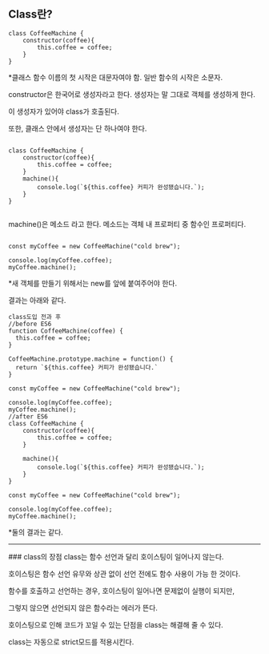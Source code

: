 ## Class란?
```
class CoffeeMachine {
    constructor(coffee){
        this.coffee = coffee;
    }
}
```

*클래스 함수 이름의 첫 시작은 대문자여야 함. 일반 함수의 시작은 소문자.

 

constructor은 한국어로 생성자라고 한다. 생성자는 말 그대로 객체를 생성하게 한다.

이 생성자가 있어야 class가 호출된다.

또한, 클래스 안에서 생성자는 단 하나여야 한다. 

```

class CoffeeMachine {
    constructor(coffee){
        this.coffee = coffee;
    }
    machine(){
        console.log(`${this.coffee} 커피가 완성됐습니다.`);
    }
}
 
```

 machine()은 메소드 라고 한다. 메소드는 객체 내 프로퍼티 중 함수인 프로퍼티다.
```

const myCoffee = new CoffeeMachine("cold brew");

console.log(myCoffee.coffee);
myCoffee.machine();
```
*새 객체를 만들기 위해서는 new를 앞에 붙여주어야 한다.

결과는 아래와 같다.

```
class도입 전과 후
//before ES6
function CoffeeMachine(coffee) {
  this.coffee = coffee;
}

CoffeeMachine.prototype.machine = function() {
  return `${this.coffee} 커피가 완성됐습니다.`
}

const myCoffee = new CoffeeMachine("cold brew");

console.log(myCoffee.coffee);
myCoffee.machine();
//after ES6
class CoffeeMachine {
    constructor(coffee){
        this.coffee = coffee;
    }
    
    machine(){
        console.log(`${this.coffee} 커피가 완성됐습니다.`);
    }
}

const myCoffee = new CoffeeMachine("cold brew");

console.log(myCoffee.coffee);
myCoffee.machine();
```
*둘의 결과는 같다.

<hr>
### class의 장점
class는 함수 선언과 달리 호이스팅이 일어나지 않는다.

호이스팅은 함수 선언 유무와 상관 없이 선언 전에도 함수 사용이 가능 한 것이다.

함수를 호출하고 선언하는 경우, 호이스팅이 일어나면 문제없이 실행이 되지만,

그렇지 않으면 선언되지 않은 함수라는 에러가 뜬다.

 

호이스팅으로 인해 코드가 꼬일 수 있는 단점을 class는 해결해 줄 수 있다.

 

class는 자동으로 strict모드를 적용시킨다.

